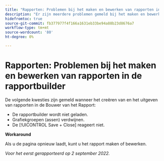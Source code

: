 ```yaml
---
title: "Rapporten: Problemen bij het maken en bewerken van rapporten in Report builder"
description: "Er zijn meerdere problemen gemeld bij het maken en bewerken van rapporten in de rapportbuilder."
hidefromtoc: true
source-git-commit: fb377977f4f166a1631eb33be94a88b23d8676a7
workflow-type: tm+mt
source-wordcount: '80'
ht-degree: 0%

---
```



# Rapporten: Problemen bij het maken en bewerken van rapporten in de rapportbuilder

De volgende kwesties zijn gemeld wanneer het creëren van en het uitgeven van rapporten in de Bouwer van het Rapport:

* De rapportbuilder wordt niet geladen.
* Grafiekgroepen (assen) verdwijnen.
* De [!UICONTROL Save + Close] reageert niet.

**Workaround**

Als u de pagina opnieuw laadt, kunt u het rapport maken of bewerken.

_Voor het eerst gerapporteerd op 2 september 2022._

